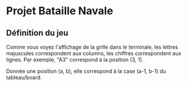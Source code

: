 # Projet Bataille Navale

## Définition du jeu

Comme vous voyez l'affichage de la grille dans le terminale, les lettres majuscules correspondent aux columns, les chiffres correspondent aux lignes. Par exemple, "A3" correspond à la position (3, 1).

Donnée une position (a, b), elle correspond à la case (a-1, b-1) du tableau/board.

## 